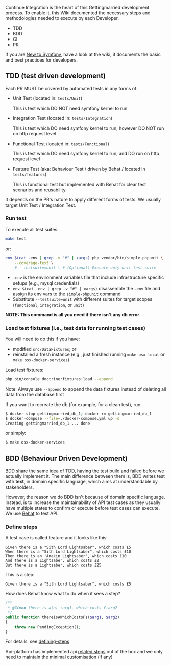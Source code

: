 Continue Integration is the heart of this Gettingmarried development process. To enable it, this Wiki documented the necessary steps and methodologies needed to execute by each Developer.

- TDD
- BDD
- CI
- PR

If you are [New to Symfony](https://github.com/AmpersandHQ/gettingmarried/wiki/New-to-Symfony-4.x), have a look at the wiki, it documents the basic and best practices for developers.

## TDD (test driven development)

Each PR MUST be covered by automated tests in any forms of:

- Unit Test (located in: `tests/Unit`)

    This is test which DO NOT need symfony kernel to run

- Integration Test (located in: `tests/Integration`)

    This is test which DO need symfony kernel to run; however DO NOT run on http request level

- Functional Test (located in: `tests/Functional`)

    This is test which DO need symfony kernel to run; and DO run on http request level

- Feature Test (aka: Behaviour Test / driven by Behat / located in `tests/features`)

    This is functional test but implemented with Behat for clear test scenarios and reusability

It depends on the PR's nature to apply different forms of tests. We usually target Unit Test / Integration Test.

### Run test

To execute all test suites:

```bash
make test
```

or:

```bash
env $(cat .env | grep -v "#" | xargs) php vendor/bin/simple-phpunit \
    --coverage-text \
    # --testsuite=unit \ # (Optional) Execute only unit test suite
```

- `.env` is the environment variables file that include infrastructure specific setups (e.g., mysql credentials)
- `env $(cat .env | grep -v "#" | xargs)` disassemble the `.env` file and assign its env vars to the `simple-phpunit` command
- Substitute `--testsuite=unit` with different suites for target scopes (`functional`, `integration`, or `unit`)

**NOTE: This command is all you need if there isn't any db error**

### Load test fixtures (i.e., test data for running test cases)

You will need to do this if you have:
- modified `src/DataFixtures`; or
- reinstalled a fresh instance (e.g., just finished running `make osx-local` or `make osx-docker-services`)

Load test fixtures:

```bash
php bin/console doctrine:fixtures:load --append
```

Note: Always use `--append` to append the data fixtures instead of deleting all data from the database first

If you want to recreate the db (for example, for a clean test), run:

```bash
$ docker stop gettingmarried_db_1; docker rm gettingmarried_db_1
$ docker-compose --file=./docker-compose.yml up -d
Creating gettingmarried_db_1 ... done
```

or simply:

```bash
$ make osx-docker-services
```

## BDD (Behaviour Driven Development)

BDD share the same idea of TDD, having the test build and failed before we actually implement it. The main difference between them is, BDD writes test with **text**, in domain specific language, which aims at understandable by stakeholders.

However, the reason we do BDD isn't because of domain specific language. Instead, is to increase the maintainability of API test cases as they usually have multiple states to confirm or execute before test cases can execute. We use [Behat](http://behat.org/) to test API.

### Define steps

A test case is called feature and it looks like this:

```feature
Given there is a "Sith Lord Lightsaber", which costs £5
When there is a "Sith Lord Lightsaber", which costs £10
Then there is an 'Anakin Lightsaber', which costs £10
And there is a Lightsaber, which costs £2
But there is a Lightsaber, which costs £25
```

This is a step:

```feature
Given there is a "Sith Lord Lightsaber", which costs £5
```

How does Behat know what to do when it sees a step?

```php
/**
 * @Given there is a(n) :arg1, which costs £:arg2
 */
public function thereIsAWhichCostsPs($arg1, $arg2)
{
    throw new PendingException();
}
```

For details, see [defining-steps](http://behat.org/en/latest/quick_start.html#defining-steps)

Api-platform has implemented api [related steps](https://api-platform.com/docs/distribution/testing/#testing-and-specifying-the-api) out of the box and we only need to maintain the minimal customisation (if any)